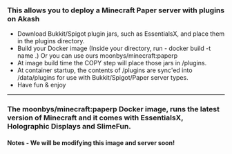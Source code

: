 ### This allows you to deploy a Minecraft Paper server with plugins on Akash

- Download Bukkit/Spigot plugin jars, such as EssentialsX,  and place them in the plugins directory. 
- Build your Docker image (Inside your directory, run - docker build -t name .) Or you can use ours moonbys/minecraft:paperp
- At image build time the COPY step will place those jars in /plugins. 
- At container startup, the contents of /plugins are sync'ed into /data/plugins for use with Bukkit/Spigot/Paper server types.
- Have fun & enjoy

***

### The moonbys/minecraft:paperp Docker image, runs the latest version of Minecraft and it comes with EssentialsX, Holographic Displays and SlimeFun.

#### Notes - We will be modifying this image and server soon!

